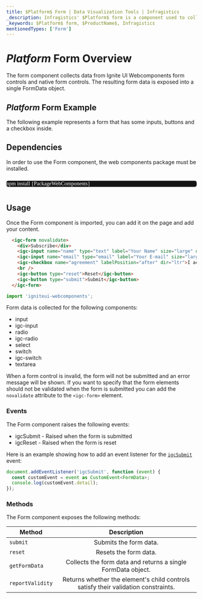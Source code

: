 ```yaml
---
title: $Platform$ Form | Data Visualization Tools | Infragistics
_description: Infragistics' $Platform$ form is a component used to collect user input from interactive controls. Improve your application with Ignite UI for  $Platform$!
_keywords: $Platform$ form, $ProductName$, Infragistics
mentionedTypes: ['Form']
---
```

# $Platform$ Form Overview

The form component collects data from Ignite UI Webcomponents form controls and native form controls. The resulting form data is exposed into a single FormData object.

## $Platform$ Form Example

The following example represents a form that has some inputs, buttons and a checkbox inside.

<code-view style="height: 300px"
           data-demos-base-url="{environment:dvDemosBaseUrl}"
           iframe-src="{environment:dvDemosBaseUrl}/data/form-overview"
           alt="$Platform$ Form Example"
           github-src="data/form/overview">
</code-view>

## Dependencies

In order to use the Form component, the web components package must be installed.

<pre style="background:#141414;color:white;display:inline-block;padding:16x;margin-top:10px;font-family:'Consolas';border-radius:5px;width:100%">
npm install {PackageWebComponents}
</pre>

## Usage

Once the Form component is imported, you can add it on the page and add your content.

```html
  <igc-form novalidate>
    <div>Subscribe</div>
    <igc-input name="name" type="text" label="Your Name" size="large" dir="ltr"></igc-input>
    <igc-input name="email" type="email" label="Your E-mail" size="large" dir="ltr"></igc-input>
    <igc-checkbox name="agreement" labelPosition="after" dir="ltr">I accept the license agreement</igc-checkbox>
    <br />
    <igc-button type="reset">Reset</igc-button>
    <igc-button type="submit">Submit</igc-button>
  </igc-form>
```

```ts
import 'igniteui-webcomponents';
```

Form data is collected for the following components:
- input
- igc-input
- radio
- igc-radio
- select
- switch
- igc-switch
- textarea

When a form control is invalid, the form will not be submitted and an error message will be shown. If you want to specify that the form elements should not be validated when the form is submitted you can add the `novalidate` attribute to the `<igc-form>` element.

### Events

The Form component raises the following events:
- igcSubmit - Raised when the form is submitted
- igcReset - Raised when the form is reset

Here is an example showing how to add an event listener for the [`igcSubmit`](link) event:

```ts
document.addEventListener('igcSubmit', function (event) {
  const customEvent = event as CustomEvent<FormData>;
  console.log(customEvent.detail);
});
```

### Methods

The Form component exposes the following methods:

| Method			| Description     			|
| ------------- 	|:-------------:			|
|`submit`|Submits the form data.|
|`reset`|Resets the form data.|
|`getFormData`|Collects the form data and returns a single FormData object.|
|`reportValidity`|Returns whether the element's child controls satisfy their validation constraints.|